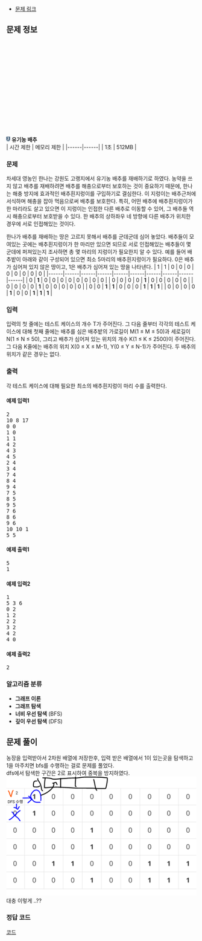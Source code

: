 * [문제 링크](https://www.acmicpc.net/problem/1012)

## 문제 정보
<img src="/백준/image/9.svg" width="2%" height="6%" alt="실버2" style="margin-top: 50%;"></img> **유기농 배추** <br>
| 시간 제한 | 메모리 제한 |
|------|------|
| 1초 | 512MB |

### 문제
차세대 영농인 한나는 강원도 고랭지에서 유기농 배추를 재배하기로 하였다. 농약을 쓰지 않고 배추를 재배하려면 배추를 해충으로부터 보호하는 것이 중요하기 때문에, 한나는 해충 방지에 효과적인 배추흰지렁이를 구입하기로 결심한다. 이 지렁이는 배추근처에 서식하며 해충을 잡아 먹음으로써 배추를 보호한다. 특히, 어떤 배추에 배추흰지렁이가 한 마리라도 살고 있으면 이 지렁이는 인접한 다른 배추로 이동할 수 있어, 그 배추들 역시 해충으로부터 보호받을 수 있다. 한 배추의 상하좌우 네 방향에 다른 배추가 위치한 경우에 서로 인접해있는 것이다.

한나가 배추를 재배하는 땅은 고르지 못해서 배추를 군데군데 심어 놓았다. 배추들이 모여있는 곳에는 배추흰지렁이가 한 마리만 있으면 되므로 서로 인접해있는 배추들이 몇 군데에 퍼져있는지 조사하면 총 몇 마리의 지렁이가 필요한지 알 수 있다. 예를 들어 배추밭이 아래와 같이 구성되어 있으면 최소 5마리의 배추흰지렁이가 필요하다. 0은 배추가 심어져 있지 않은 땅이고, 1은 배추가 심어져 있는 땅을 나타낸다.
| 1 | 1 | 0 | 0 | 0 | 0 | 0 | 0 | 0 | 0 |
|------|------|------|------|------|------|------|------|------|------|
| 0 | **1** | 0 | 0 | 0 | 0 | 0 | 0 | 0 | 0 |
| 0 | 0 | 0 | 0 | **1** | 0 | 0 | 0 | 0 | 0 |
| 0 | 0 | 0 | 0 | **1** | 0 | 0 | 0 | 0 | 0 | 
| 0 | 0 | **1** | **1** | 0 | 0 | 0 | **1** | **1** | **1** |
| 0 | 0 | 0 | 0 | **1** | 0 | 0 | **1** | **1** | **1** |

### 입력
입력의 첫 줄에는 테스트 케이스의 개수 T가 주어진다. 그 다음 줄부터 각각의 테스트 케이스에 대해 첫째 줄에는 배추를 심은 배추밭의 가로길이 M(1 ≤ M ≤ 50)과 세로길이 N(1 ≤ N ≤ 50), 그리고 배추가 심어져 있는 위치의 개수 K(1 ≤ K ≤ 2500)이 주어진다. 그 다음 K줄에는 배추의 위치 X(0 ≤ X ≤ M-1), Y(0 ≤ Y ≤ N-1)가 주어진다. 두 배추의 위치가 같은 경우는 없다.

### 출력
각 테스트 케이스에 대해 필요한 최소의 배추흰지렁이 마리 수를 출력한다.

#### 예제 입력1
<pre>
2
10 8 17
0 0
1 0
1 1
4 2
4 3
4 5
2 4
3 4
7 4
8 4
9 4
7 5
8 5
9 5
7 6
8 6
9 6
10 10 1
5 5
</pre>
#### 예제 출력1
<pre>
5
1
</pre>

#### 예제 입력2
<pre>
1
5 3 6
0 2
1 2
2 2
3 2
4 2
4 0
</pre>


#### 예제 출력2
<pre>
2
</pre>

### 알고리즘 분류
- **그래프 이론** <br>
- **그래프 탐색** <br>
- **너비 우선 탐색**  (BFS) <br>
- **깊이 우선 탐색**  (DFS) 

## 문제 풀이
농장을 입력받아서 2차원 배열에 저장한후, 입력 받은 배열에서 1이 있는곳을 탐색하고 1을 마주치면 bfs를 수행하는 걸로 문제를 풀었다. <br>
dfs에서 탐색한 구간은 2로 표시하여 중복을 방지하였다.<br>
<img src="/백준/1000~10000/1012 유기농 배추/ㅇ1.png" alt="대충 설명 그림"></img><br>
대충 이렇게 ..??

### 정답 코드
[코드](https://github.com/hafskjfha/Problem_Solve/blob/main/%EB%B0%B1%EC%A4%80/1000~10000/1012%20%EC%9C%A0%EA%B8%B0%EB%86%8D%20%EB%B0%B0%EC%B6%94/code.py)
```python

```
